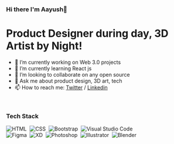 ### Hi there I'm Aayush👋

# Product Designer during day, 3D Artist by Night!

- 🔭 I’m currently working on Web 3.0 projects
- 🌱 I’m currently learning React js
- 👯 I’m looking to collaborate on any open source 
- 💬 Ask me about product design, 3D art, tech
- 📫 How to reach me: [Twitter](https://twitter.com/aayushsaini_) / [Linkedin](https://www.linkedin.com/in/aayushsaini)

<br />

### Tech Stack

![HTML](https://img.shields.io/badge/-HTML-05122A?style=flat&logo=HTML5)&nbsp;
![CSS](https://img.shields.io/badge/-CSS-05122A?style=flat&logo=CSS3&logoColor=1572B6)&nbsp;
![Bootstrap](https://img.shields.io/badge/-Bootstrap-05122A?style=flat&logo=bootstrap&logoColor=563D7C)&nbsp;
![Visual Studio Code](https://img.shields.io/badge/-Visual%20Studio%20Code-05122A?style=flat&logo=visual-studio-code&logoColor=007ACC)\
![Figma](https://img.shields.io/badge/-Figma-05122A?style=flat&logo=figma)&nbsp;
![XD](https://img.shields.io/badge/-XD-05122A?style=flat&logo=adobe-xd)&nbsp;
![Photoshop](https://img.shields.io/badge/-Photoshop-05122A?style=flat&logo=adobe-photoshop)&nbsp;
![Illustrator](https://img.shields.io/badge/-Illustrator-05122A?style=flat&logo=adobe-illustrator)&nbsp;
![Blender](https://img.shields.io/badge/-Blender-05122A?style=flat&logo=blender)&nbsp;


<br />
